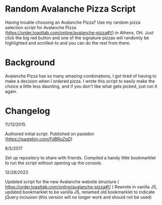 # Random Avalanche Pizza Script
Having trouble choosing an Avalanche Pizza? Use my random pizza selection script for Avalanche Pizza (https://order.toasttab.com/online/avalanche-pizza#!/) in Athens, OH. Just click the big red button and one of the signature pizzas will randomly be highlighted and scrolled-to and you can do the rest from there.

# Background
Avalanche Pizza has so many amazing combinations, I got tired of having to make a decision when I ordered pizza. I wrote this script to easily make the choice a little less daunting, and if you don't like what gets picked, just run it again.

# Changelog
11/13/2015

Authored initial script. Published on pastebin (https://pastebin.com/FdBRuZpD)

8/5/2017

Set up repository to share with friends. Compiled a handy little bookmarklet to run the script without opening up the console.

12/28/2023

Updated script for the new Avalanche website structure ( https://order.toasttab.com/online/avalanche-pizza#!/ )
Rewrote in vanilla JS, updated bookmarklet to be vanilla JS, renamed old bookmarklet to indicate jQuery inclusion (this version will no longer work and should not be used)
